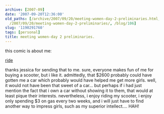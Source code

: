 ```yaml
---
archive: [2007-09]
date: '2007-09-20T12:36:00'
old_paths: [/archive/2007/09/20/meeting-women-day-2-preliminaries.html, /wp/2007/09/20/meeting-women-day-2-preliminaries/,
  /2007/09/20/meeting-women-day-2-preliminaries/, /blog/106]
slug: '1190291760'
tags: [personal]
title: meeting women-day 2 preliminaries.
---
```


this comic is about me:

[ride][1]

thanks jessica for sending that to me. sure, everyone makes fun of me for
buying a scooter, but i like it. admittedly, that $2600 probably could
have gotten me a car which probably would have helped me get more girls.
well, it would not have been that sweet of a car... but perhaps if i had
just mention the fact that i own a car without showing it to them, that
would at least pique their interests. nevertheless, i enjoy riding my
scooter, i enjoy only spending $3 on gas every two weeks, and i will just
have to find another way to impress girls, such as my superior
intellect.... HAH!

[1]: http://www.sinfest.net/archive_page.php?comicID=2328

